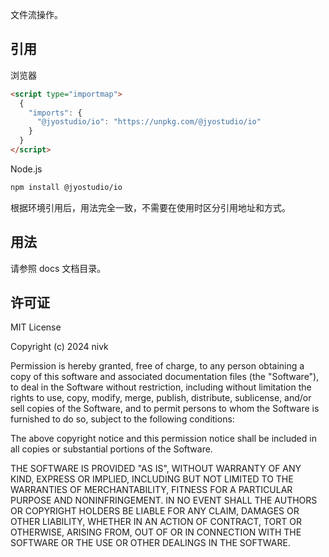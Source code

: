 文件流操作。

## 引用

浏览器

```HTML
<script type="importmap">
  {
    "imports": {
      "@jyostudio/io": "https://unpkg.com/@jyostudio/io"
    }
  }
</script>
```

Node.js

```bash
npm install @jyostudio/io
```

根据环境引用后，用法完全一致，不需要在使用时区分引用地址和方式。

## 用法

请参照 docs 文档目录。

## 许可证

MIT License

Copyright (c) 2024 nivk

Permission is hereby granted, free of charge, to any person obtaining a copy
of this software and associated documentation files (the "Software"), to deal
in the Software without restriction, including without limitation the rights
to use, copy, modify, merge, publish, distribute, sublicense, and/or sell
copies of the Software, and to permit persons to whom the Software is
furnished to do so, subject to the following conditions:

The above copyright notice and this permission notice shall be included in all
copies or substantial portions of the Software.

THE SOFTWARE IS PROVIDED "AS IS", WITHOUT WARRANTY OF ANY KIND, EXPRESS OR
IMPLIED, INCLUDING BUT NOT LIMITED TO THE WARRANTIES OF MERCHANTABILITY,
FITNESS FOR A PARTICULAR PURPOSE AND NONINFRINGEMENT. IN NO EVENT SHALL THE
AUTHORS OR COPYRIGHT HOLDERS BE LIABLE FOR ANY CLAIM, DAMAGES OR OTHER
LIABILITY, WHETHER IN AN ACTION OF CONTRACT, TORT OR OTHERWISE, ARISING FROM,
OUT OF OR IN CONNECTION WITH THE SOFTWARE OR THE USE OR OTHER DEALINGS IN THE
SOFTWARE.

